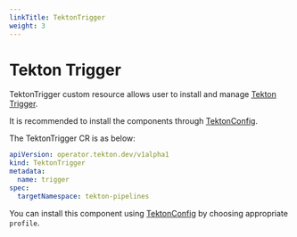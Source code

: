 ```yaml
---
linkTitle: TektonTrigger
weight: 3
---
```

# Tekton Trigger

TektonTrigger custom resource allows user to install and manage [Tekton Trigger][trigger]. 

It is recommended to install the components through [TektonConfig](/vault/Operator-main/TektonConfig/).

The TektonTrigger CR is as below:
```yaml
apiVersion: operator.tekton.dev/v1alpha1
kind: TektonTrigger
metadata:
  name: trigger
spec:
  targetNamespace: tekton-pipelines
```
You can install this component using [TektonConfig](/vault/Operator-main/TektonConfig/) by choosing appropriate `profile`.

[trigger]:https://github.com/tektoncd/triggers
